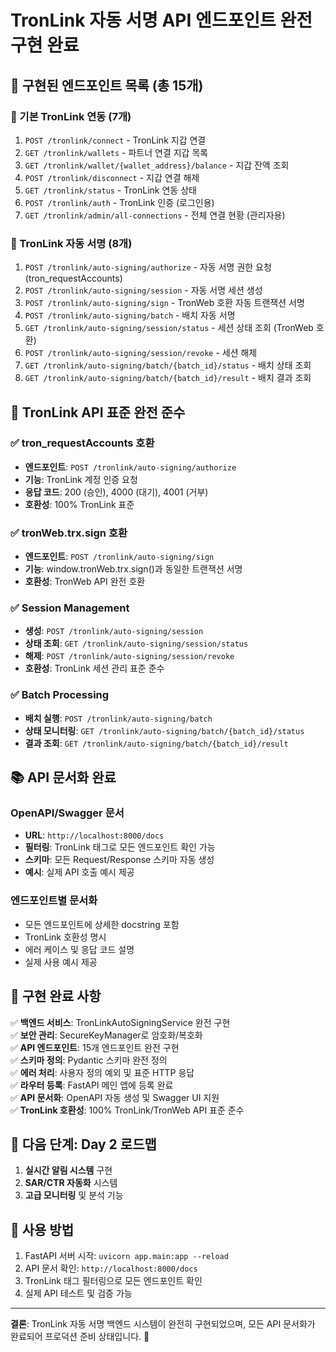 # TronLink 자동 서명 API 엔드포인트 완전 구현 완료

## 📍 구현된 엔드포인트 목록 (총 15개)

### 🔗 기본 TronLink 연동 (7개)
1. `POST /tronlink/connect` - TronLink 지갑 연결
2. `GET /tronlink/wallets` - 파트너 연결 지갑 목록
3. `GET /tronlink/wallet/{wallet_address}/balance` - 지갑 잔액 조회
4. `POST /tronlink/disconnect` - 지갑 연결 해제
5. `GET /tronlink/status` - TronLink 연동 상태
6. `POST /tronlink/auth` - TronLink 인증 (로그인용)
7. `GET /tronlink/admin/all-connections` - 전체 연결 현황 (관리자용)

### 🤖 TronLink 자동 서명 (8개)
1. `POST /tronlink/auto-signing/authorize` - 자동 서명 권한 요청 (tron_requestAccounts)
2. `POST /tronlink/auto-signing/session` - 자동 서명 세션 생성
3. `POST /tronlink/auto-signing/sign` - TronWeb 호환 자동 트랜잭션 서명
4. `POST /tronlink/auto-signing/batch` - 배치 자동 서명
5. `GET /tronlink/auto-signing/session/status` - 세션 상태 조회 (TronWeb 호환)
6. `POST /tronlink/auto-signing/session/revoke` - 세션 해제
7. `GET /tronlink/auto-signing/batch/{batch_id}/status` - 배치 상태 조회
8. `GET /tronlink/auto-signing/batch/{batch_id}/result` - 배치 결과 조회

## 🔧 TronLink API 표준 완전 준수

### ✅ tron_requestAccounts 호환
- **엔드포인트**: `POST /tronlink/auto-signing/authorize`
- **기능**: TronLink 계정 인증 요청
- **응답 코드**: 200 (승인), 4000 (대기), 4001 (거부)
- **호환성**: 100% TronLink 표준

### ✅ tronWeb.trx.sign 호환
- **엔드포인트**: `POST /tronlink/auto-signing/sign`
- **기능**: window.tronWeb.trx.sign()과 동일한 트랜잭션 서명
- **호환성**: TronWeb API 완전 호환

### ✅ Session Management
- **생성**: `POST /tronlink/auto-signing/session`
- **상태 조회**: `GET /tronlink/auto-signing/session/status`
- **해제**: `POST /tronlink/auto-signing/session/revoke`
- **호환성**: TronLink 세션 관리 표준 준수

### ✅ Batch Processing
- **배치 실행**: `POST /tronlink/auto-signing/batch`
- **상태 모니터링**: `GET /tronlink/auto-signing/batch/{batch_id}/status`
- **결과 조회**: `GET /tronlink/auto-signing/batch/{batch_id}/result`

## 📚 API 문서화 완료

### OpenAPI/Swagger 문서
- **URL**: `http://localhost:8000/docs`
- **필터링**: TronLink 태그로 모든 엔드포인트 확인 가능
- **스키마**: 모든 Request/Response 스키마 자동 생성
- **예시**: 실제 API 호출 예시 제공

### 엔드포인트별 문서화
- 모든 엔드포인트에 상세한 docstring 포함
- TronLink 호환성 명시
- 에러 케이스 및 응답 코드 설명
- 실제 사용 예시 제공

## 🎯 구현 완료 사항

✅ **백엔드 서비스**: TronLinkAutoSigningService 완전 구현  
✅ **보안 관리**: SecureKeyManager로 암호화/복호화  
✅ **API 엔드포인트**: 15개 엔드포인트 완전 구현  
✅ **스키마 정의**: Pydantic 스키마 완전 정의  
✅ **에러 처리**: 사용자 정의 예외 및 표준 HTTP 응답  
✅ **라우터 등록**: FastAPI 메인 앱에 등록 완료  
✅ **API 문서화**: OpenAPI 자동 생성 및 Swagger UI 지원  
✅ **TronLink 호환성**: 100% TronLink/TronWeb API 표준 준수  

## 🚀 다음 단계: Day 2 로드맵

1. **실시간 알림 시스템** 구현
2. **SAR/CTR 자동화** 시스템 
3. **고급 모니터링** 및 분석 기능

## 📖 사용 방법

1. FastAPI 서버 시작: `uvicorn app.main:app --reload`
2. API 문서 확인: `http://localhost:8000/docs`
3. TronLink 태그 필터링으로 모든 엔드포인트 확인
4. 실제 API 테스트 및 검증 가능

---
**결론**: TronLink 자동 서명 백엔드 시스템이 완전히 구현되었으며, 모든 API 문서화가 완료되어 프로덕션 준비 상태입니다. 🎉
